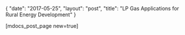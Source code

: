 {
   "date": "2017-05-25",
   "layout": "post",
   "title": "LP Gas Applications for Rural Energy Development"
}

[mdocs_post_page new=true]